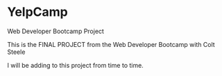 # YelpCamp
Web Developer Bootcamp Project

This is the FINAL PROJECT from the Web Developer Bootcamp with Colt Steele

I will be adding to this project from time to time.
